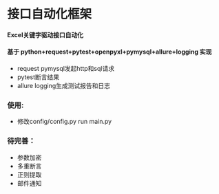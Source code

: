 # 接口自动化框架
#### Excel关键字驱动接口自动化   
#### 基于 python+request+pytest+openpyxl+pymysql+allure+logging 实现  
- request pymysql发起http和sql请求
- pytest断言结果
- allure logging生成测试报告和日志

### 使用:  
- 修改config/config.py  run main.py  

### 待完善：  
- 参数加密
- 多重断言
- 正则提取
- 邮件通知